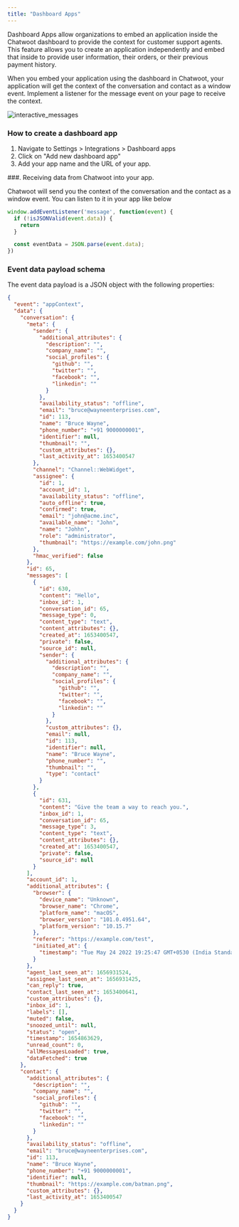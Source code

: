 ```yaml
---
title: "Dashboard Apps"
---
```


Dashboard Apps allow organizations to embed an application inside the Chatwoot dashboard to provide the context for customer support agents. This feature allows you to create an application independently and embed that inside to provide user information, their orders, or their previous payment history.

When you embed your application using the dashboard in Chatwoot, your application will get the context of the conversation and contact as a window event. Implement a listener for the message event on your page to receive the context.

![interactive_messages](./images/dapps.gif)

### How to create a dashboard app

1. Navigate to Settings > Integrations > Dashboard apps
2. Click on "Add new dashboard app"
3. Add your app name and the URL of your app.

###. Receiving data from Chatwoot into your app.

Chatwoot will send you the context of the conversation and the contact as a window event. You can listen to it in your app like below

```js
window.addEventListener('message', function(event) {
  if (!isJSONValid(event.data)) {
    return
  }

  const eventData = JSON.parse(event.data);
})
```

### Event data payload schema

The event data payload is a JSON object with the following properties:

```json
{
  "event": "appContext",
  "data": {
    "conversation": {
      "meta": {
        "sender": {
          "additional_attributes": {
            "description": "",
            "company_name": "",
            "social_profiles": {
              "github": "",
              "twitter": "",
              "facebook": "",
              "linkedin": ""
            }
          },
          "availability_status": "offline",
          "email": "bruce@wayneenterprises.com",
          "id": 113,
          "name": "Bruce Wayne",
          "phone_number": "+91 9000000001",
          "identifier": null,
          "thumbnail": "",
          "custom_attributes": {},
          "last_activity_at": 1653400547
        },
        "channel": "Channel::WebWidget",
        "assignee": {
          "id": 1,
          "account_id": 1,
          "availability_status": "offline",
          "auto_offline": true,
          "confirmed": true,
          "email": "john@acme.inc",
          "available_name": "John",
          "name": "Johhn",
          "role": "administrator",
          "thumbnail": "https://example.com/john.png"
        },
        "hmac_verified": false
      },
      "id": 65,
      "messages": [
        {
          "id": 630,
          "content": "Hello",
          "inbox_id": 1,
          "conversation_id": 65,
          "message_type": 0,
          "content_type": "text",
          "content_attributes": {},
          "created_at": 1653400547,
          "private": false,
          "source_id": null,
          "sender": {
            "additional_attributes": {
              "description": "",
              "company_name": "",
              "social_profiles": {
                "github": "",
                "twitter": "",
                "facebook": "",
                "linkedin": ""
              }
            },
            "custom_attributes": {},
            "email": null,
            "id": 113,
            "identifier": null,
            "name": "Bruce Wayne",
            "phone_number": "",
            "thumbnail": "",
            "type": "contact"
          }
        },
        {
          "id": 631,
          "content": "Give the team a way to reach you.",
          "inbox_id": 1,
          "conversation_id": 65,
          "message_type": 3,
          "content_type": "text",
          "content_attributes": {},
          "created_at": 1653400547,
          "private": false,
          "source_id": null
        }
      ],
      "account_id": 1,
      "additional_attributes": {
        "browser": {
          "device_name": "Unknown",
          "browser_name": "Chrome",
          "platform_name": "macOS",
          "browser_version": "101.0.4951.64",
          "platform_version": "10.15.7"
        },
        "referer": "https://example.com/test",
        "initiated_at": {
          "timestamp": "Tue May 24 2022 19:25:47 GMT+0530 (India Standard Time)"
        }
      },
      "agent_last_seen_at": 1656931524,
      "assignee_last_seen_at": 1656931425,
      "can_reply": true,
      "contact_last_seen_at": 1653400641,
      "custom_attributes": {},
      "inbox_id": 1,
      "labels": [],
      "muted": false,
      "snoozed_until": null,
      "status": "open",
      "timestamp": 1654863629,
      "unread_count": 0,
      "allMessagesLoaded": true,
      "dataFetched": true
    },
    "contact": {
      "additional_attributes": {
        "description": "",
        "company_name": "",
        "social_profiles": {
          "github": "",
          "twitter": "",
          "facebook": "",
          "linkedin": ""
        }
      },
      "availability_status": "offline",
      "email": "bruce@wayneenterprises.com",
      "id": 113,
      "name": "Bruce Wayne",
      "phone_number": "+91 9000000001",
      "identifier": null,
      "thumbnail": "https://example.com/batman.png",
      "custom_attributes": {},
      "last_activity_at": 1653400547
    }
  }
}
```
